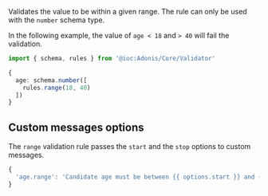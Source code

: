 Validates the value to be within a given range. The rule can only be used with the `number` schema type.

In the following example, the value of `age < 18` and `> 40` will fail the validation.

```ts
import { schema, rules } from '@ioc:Adonis/Core/Validator'

{
  age: schema.number([
    rules.range(18, 40)
  ])
}
```

## Custom messages options
The `range` validation rule passes the `start` and the `stop` options to custom messages.

```ts
{
  'age.range': 'Candidate age must be between {{ options.start }} and {{ options.stop }} years',
}
```
